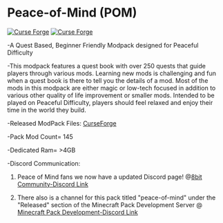 # Peace-of-Mind (POM)
[![Curse Forge](http://cf.way2muchnoise.eu/full_peace-of-mind_downloads.svg)](https://www.curseforge.com/minecraft/modpacks/peace-of-mind)  [![Curse Forge](http://cf.way2muchnoise.eu/versions/peace-of-mind.svg)](https://www.curseforge.com/minecraft/modpacks/peace-of-mind)

-A Quest Based, Beginner Friendly Modpack designed for Peaceful Difficulty

-This modpack features a quest book with over 250 quests that guide players through various mods. Learning new mods is challenging and fun when a quest book is there to tell you the details of a mod. Most of the mods in this modpack are either magic or low-tech focused in addition to various other quality of life improvement or smaller mods. Intended to be played on Peaceful Difficulty, players should feel relaxed and enjoy their time in the world they build. 

-Released ModPack Files: <a href="https://www.curseforge.com/minecraft/modpacks/peace-of-mind/files">CurseForge</a>

-Pack Mod Count= 145

-Dedicated Ram= >4GB

-Discord Communication:
1. Peace of Mind fans we now have a updated Discord page! @<a href="https://discord.gg/Q4Y6dNV">8bit Community-Discord Link</a>

2. There also is a channel for this pack titled "peace-of-mind" under the "Released" section of the Minecraft Pack Development Server @ <a href="http://discord.gg/Y2XwGKE">Minecraft Pack Development-Discord Link</a>




